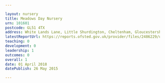 ```yaml
---

layout: nursery
title: Meadows Day Nursery
urn: 101601
postcode: GL51 4TX
address: White Lands Lane, Little Shurdington, Cheltenham, Gloucestershire, GL51 4TX
latestReportUrl: https://reports.ofsted.gov.uk/provider/files/2486229/urn/101601.pdf
teaching: 0
development: 0
leadership: 1
outcomes: 0
overall: 1
date: 01 April 2018 
datePublish: 26 May 2015

---
```

